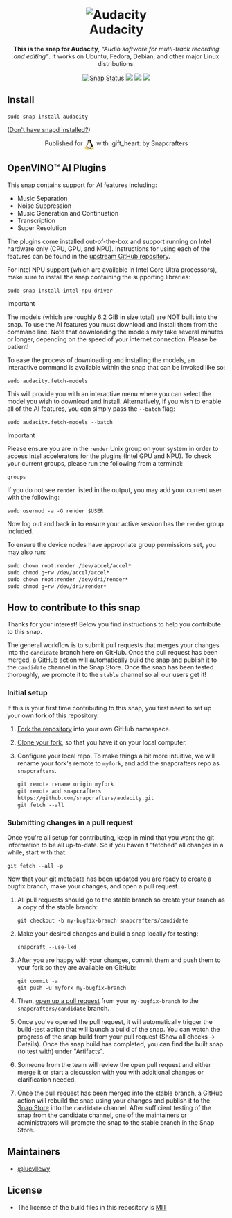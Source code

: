 <h1 align="center">
  <img src="snap-assets/logo.png" alt="Audacity">
  <br />
  Audacity
</h1>

<p align="center"><b>This is the snap for Audacity</b>, <i>“Audio software for multi-track recording and editing”</i>. It works on Ubuntu, Fedora, Debian, and other major Linux
distributions.</p>

<p align="center">
<a href="https://snapcraft.io/audacity"><img src="https://snapcraft.io/audacity/badge.svg" alt="Snap Status"></a>
<a href="https://github.com/snapcrafters/audacity/actions/workflows/sync-version-with-upstream.yml"><img src="https://github.com/snapcrafters/audacity/actions/workflows/sync-version-with-upstream.yml/badge.svg"></a>
<a href="https://github.com/snapcrafters/audacity/actions/workflows/release-to-candidate.yml"><img src="https://github.com/snapcrafters/audacity/actions/workflows/release-to-candidate.yml/badge.svg"></a>
<a href="https://github.com/snapcrafters/audacity/actions/workflows/promote-to-stable.yml"><img src="https://github.com/snapcrafters/audacity/actions/workflows/promote-to-stable.yml/badge.svg"></a>
</p>


## Install

    sudo snap install audacity

([Don't have snapd installed?](https://snapcraft.io/docs/core/install))

<p align="center">Published for <img src="https://raw.githubusercontent.com/anythingcodes/slack-emoji-for-techies/gh-pages/emoji/tux.png" align="top" width="24" /> with :gift_heart: by Snapcrafters</p>

## OpenVINO™ AI Plugins

This snap contains support for AI features including:

  - Music Separation
  - Noise Suppression
  - Music Generation and Continuation
  - Transcription
  - Super Resolution

The plugins come installed out-of-the-box and support running on Intel hardware only (CPU, GPU, and NPU). Instructions for using each of the features can be found in the [upstream GitHub repository](https://github.com/intel/openvino-plugins-ai-audacity/tree/main/doc/feature_doc).

For Intel NPU support (which are available in Intel Core Ultra processors), make sure to install the snap containing the supporting libraries:

```shell
sudo snap install intel-npu-driver
```

> [!IMPORTANT]
> The models (which are roughly 6.2 GiB in size total) are NOT built into the snap. To use the AI features you must download and install them from the command line. Note that downloading the models may take several minutes or longer, depending on the speed of your internet connection. Please be patient!

To ease the process of downloading and installing the models, an interactive command is available within the snap that can be invoked like so:

```shell
sudo audacity.fetch-models
```

This will provide you with an interactive menu where you can select the model you wish to download and install. Alternatively, if you wish to enable all of the AI features, you can simply pass the `--batch` flag:

```shell
sudo audacity.fetch-models --batch
```


> [!IMPORTANT]
> Please ensure you are in the `render` Unix group on your system in order to access Intel accelerators for the plugins (Intel GPU and NPU).
To check your current groups, please run the following from a terminal:

```shell
groups
```

If you do not see `render` listed in the output, you may add your current user with the following:

```shell
sudo usermod -a -G render $USER
```

Now log out and back in to ensure your active session has the `render` group included.

To ensure the device nodes have appropriate group permissions set, you may also run:

```shell
sudo chown root:render /dev/accel/accel*
sudo chmod g+rw /dev/accel/accel*
sudo chown root:render /dev/dri/render*
sudo chmod g+rw /dev/dri/render*
```

## How to contribute to this snap

Thanks for your interest! Below you find instructions to help you contribute to this snap.

The general workflow is to submit pull requests that merges your changes into the `candidate` branch here on GitHub. Once the pull request has been merged, a GitHub action will automatically build the snap and publish it to the `candidate` channel in the Snap Store. Once the snap has been tested thoroughly, we promote it to the `stable` channel so all our users get it!

### Initial setup

If this is your first time contributing to this snap, you first need to set up your own fork of this repository.

1. [Fork the repository](https://docs.github.com/en/github/getting-started-with-github/fork-a-repo) into your own GitHub namespace.
2. [Clone your fork](https://git-scm.com/book/en/v2/Git-Basics-Getting-a-Git-Repository), so that you have it on your local computer.
3. Configure your local repo. To make things a bit more intuitive, we will rename your fork's remote to `myfork`, and add the snapcrafters repo as `snapcrafters`.

    ```shell
    git remote rename origin myfork
    git remote add snapcrafters https://github.com/snapcrafters/audacity.git
    git fetch --all
    ```

### Submitting changes in a pull request

Once you're all setup for contributing, keep in mind that you want the git information to be all up-to-date. So if you haven't "fetched" all changes in a while, start with that:

```shell
git fetch --all -p
```

Now that your git metadata has been updated you are ready to create a bugfix branch, make your changes, and open a pull request.

1. All pull requests should go to the stable branch so create your branch as a copy of the stable branch:

    ```shell
    git checkout -b my-bugfix-branch snapcrafters/candidate
    ```

2. Make your desired changes and build a snap locally for testing:

    ```shell
    snapcraft --use-lxd
    ```

3. After you are happy with your changes, commit them and push them to your fork so they are available on GitHub:

    ```shell
    git commit -a
    git push -u myfork my-bugfix-branch
    ```

4. Then, [open up a pull request](https://docs.github.com/en/github/collaborating-with-issues-and-pull-requests/about-pull-requests) from your `my-bugfix-branch` to the `snapcrafters/candidate` branch.
5. Once you've opened the pull request, it will automatically trigger the build-test action that will launch a build of the snap. You can watch the progress of the snap build from your pull request (Show all checks -> Details). Once the snap build has completed, you can find the built snap (to test with) under "Artifacts".
6. Someone from the team will review the open pull request and either merge it or start a discussion with you with additional changes or clarification needed.
7. Once the pull request has been merged into the stable branch, a GitHub action will rebuild the snap using your changes and publish it to the [Snap Store](https://snapcraft.io/audacity) into the `candidate` channel. After sufficient testing of the snap from the candidate channel, one of the maintainers or administrators will promote the snap to the stable branch in the Snap Store.

## Maintainers

-   [@lucyllewy](https://github.com/lucyllewy/)

## License

-   The license of the build files in this repository is [MIT](https://github.com/snapcrafters/audacity/blob/candidate/LICENSE)
